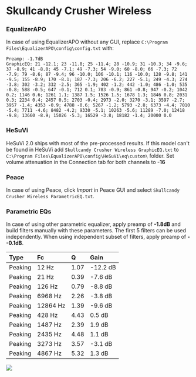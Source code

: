 # Skullcandy Crusher Wireless

### EqualizerAPO
In case of using EqualizerAPO without any GUI, replace `C:\Program Files\EqualizerAPO\config\config.txt`
with:
```
Preamp: -1.7dB
GraphicEQ: 21 -12.1; 23 -11.8; 25 -11.4; 28 -10.9; 31 -10.3; 34 -9.6; 37 -8.9; 41 -8.0; 45 -7.1; 49 -7.3; 54 -9.0; 60 -8.0; 66 -7.3; 72 -7.9; 79 -8.6; 87 -9.4; 96 -10.0; 106 -10.1; 116 -10.0; 128 -9.8; 141 -9.5; 155 -8.9; 170 -8.1; 187 -7.3; 206 -6.2; 227 -5.1; 249 -4.3; 274 -3.8; 302 -3.2; 332 -2.5; 365 -1.9; 402 -1.2; 442 -1.0; 486 -1.0; 535 -0.8; 588 -0.5; 647 -0.1; 712 0.1; 783 -0.9; 861 -0.8; 947 -0.2; 1042 0.2; 1146 0.6; 1261 1.1; 1387 1.5; 1526 1.5; 1678 1.3; 1846 0.8; 2031 0.3; 2234 0.4; 2457 0.5; 2703 -0.4; 2973 -2.0; 3270 -3.1; 3597 -2.7; 3957 -1.4; 4353 -0.9; 4788 -0.6; 5267 -1.2; 5793 -2.8; 6373 -4.4; 7010 -5.4; 7711 -4.6; 8482 -4.2; 9330 -5.1; 10263 -5.6; 11289 -7.0; 12418 -9.8; 13660 -8.9; 15026 -5.3; 16529 -3.8; 18182 -1.4; 20000 0.0
```

### HeSuVi
HeSuVi 2.0 ships with most of the pre-processed results. If this model can't be found in HeSuVi add
`Skullcandy Crusher Wireless GraphicEQ.txt` to `C:\Program Files\EqualizerAPO\config\HeSuVi\eq\custom\` folder.
Set volume attenuation in the Connection tab for both channels to **-16**

### Peace
In case of using Peace, click *Import* in Peace GUI and select `Skullcandy Crusher Wireless ParametricEQ.txt`.

### Parametric EQs
In case of using other parametric equalizer, apply preamp of **-1.8dB** and build filters manually
with these parameters. The first 5 filters can be used independently.
When using independent subset of filters, apply preamp of **--0.1dB**.

| Type    | Fc       |    Q | Gain     |
|:--------|:---------|:-----|:---------|
| Peaking | 12 Hz    | 1.07 | -12.2 dB |
| Peaking | 21 Hz    | 0.39 | -7.6 dB  |
| Peaking | 126 Hz   | 0.79 | -8.8 dB  |
| Peaking | 6968 Hz  | 2.26 | -3.8 dB  |
| Peaking | 12864 Hz | 1.39 | -9.6 dB  |
| Peaking | 428 Hz   | 4.43 | 0.5 dB   |
| Peaking | 1487 Hz  | 2.39 | 1.9 dB   |
| Peaking | 2435 Hz  | 4.48 | 1.1 dB   |
| Peaking | 3273 Hz  | 3.57 | -3.1 dB  |
| Peaking | 4867 Hz  | 5.32 | 1.3 dB   |

![](https://raw.githubusercontent.com/jaakkopasanen/AutoEq/master/results/rtings/avg/Skullcandy%20Crusher%20Wireless/Skullcandy%20Crusher%20Wireless.png)
